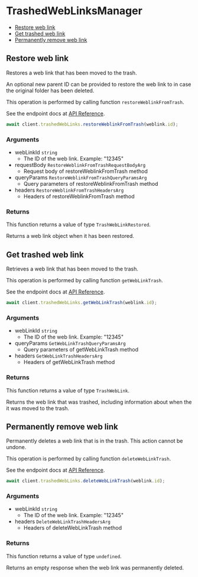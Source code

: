 # TrashedWebLinksManager

- [Restore web link](#restore-web-link)
- [Get trashed web link](#get-trashed-web-link)
- [Permanently remove web link](#permanently-remove-web-link)

## Restore web link

Restores a web link that has been moved to the trash.

An optional new parent ID can be provided to restore the web link to in case
the original folder has been deleted.

This operation is performed by calling function `restoreWeblinkFromTrash`.

See the endpoint docs at
[API Reference](https://developer.box.com/reference/post-web-links-id/).

<!-- sample post_web_links_id -->

```ts
await client.trashedWebLinks.restoreWeblinkFromTrash(weblink.id);
```

### Arguments

- webLinkId `string`
  - The ID of the web link. Example: "12345"
- requestBody `RestoreWeblinkFromTrashRequestBodyArg`
  - Request body of restoreWeblinkFromTrash method
- queryParams `RestoreWeblinkFromTrashQueryParamsArg`
  - Query parameters of restoreWeblinkFromTrash method
- headers `RestoreWeblinkFromTrashHeadersArg`
  - Headers of restoreWeblinkFromTrash method

### Returns

This function returns a value of type `TrashWebLinkRestored`.

Returns a web link object when it has been restored.

## Get trashed web link

Retrieves a web link that has been moved to the trash.

This operation is performed by calling function `getWebLinkTrash`.

See the endpoint docs at
[API Reference](https://developer.box.com/reference/get-web-links-id-trash/).

<!-- sample get_web_links_id_trash -->

```ts
await client.trashedWebLinks.getWebLinkTrash(weblink.id);
```

### Arguments

- webLinkId `string`
  - The ID of the web link. Example: "12345"
- queryParams `GetWebLinkTrashQueryParamsArg`
  - Query parameters of getWebLinkTrash method
- headers `GetWebLinkTrashHeadersArg`
  - Headers of getWebLinkTrash method

### Returns

This function returns a value of type `TrashWebLink`.

Returns the web link that was trashed,
including information about when the it
was moved to the trash.

## Permanently remove web link

Permanently deletes a web link that is in the trash.
This action cannot be undone.

This operation is performed by calling function `deleteWebLinkTrash`.

See the endpoint docs at
[API Reference](https://developer.box.com/reference/delete-web-links-id-trash/).

<!-- sample delete_web_links_id_trash -->

```ts
await client.trashedWebLinks.deleteWebLinkTrash(weblink.id);
```

### Arguments

- webLinkId `string`
  - The ID of the web link. Example: "12345"
- headers `DeleteWebLinkTrashHeadersArg`
  - Headers of deleteWebLinkTrash method

### Returns

This function returns a value of type `undefined`.

Returns an empty response when the web link was
permanently deleted.
